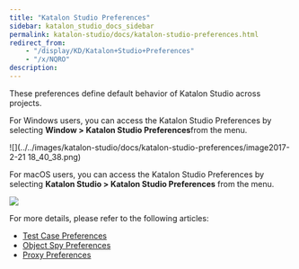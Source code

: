 ```yaml
---
title: "Katalon Studio Preferences" 
sidebar: katalon_studio_docs_sidebar
permalink: katalon-studio/docs/katalon-studio-preferences.html 
redirect_from:
    - "/display/KD/Katalon+Studio+Preferences"
    - "/x/NQRO"
description: 
---
```

These preferences define default behavior of Katalon Studio across projects.

For Windows users, you can access the Katalon Studio Preferences by selecting **Window > Katalon Studio Preferences**from the menu.

![](../../images/katalon-studio/docs/katalon-studio-preferences/image2017-2-21 18_40_38.png)

For macOS users, you can access the Katalon Studio Preferences by selecting **Katalon Studio > Katalon Studio Preferences** from the menu.

![](../../images/katalon-studio/docs/katalon-studio-preferences/35812629_224073458386612_6870838111748751360_n.png)

For more details, please refer to the following articles:

*   [Test Case Preferences](/pages/viewpage.action?pageId=5123998)
*   [Object Spy Preferences](/pages/viewpage.action?pageId=5124006)
*   [Proxy Preferences](/display/KD/Proxy+Preferences)